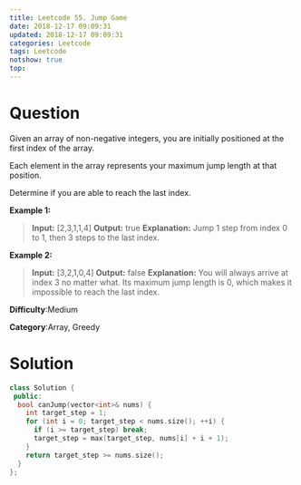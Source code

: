 ```yaml
---
title: Leetcode 55. Jump Game
date: 2018-12-17 09:09:31
updated: 2018-12-17 09:09:31
categories: Leetcode
tags: Leetcode
notshow: true
top:
---
```


# Question


Given an array of non-negative integers, you are initially positioned at the first index of the array.

Each element in the array represents your maximum jump length at that position.

Determine if you are able to reach the last index.

**Example 1:**

> **Input:** [2,3,1,1,4]
> **Output:** true
> **Explanation:** Jump 1 step from index 0 to 1, then 3 steps to the last index.

**Example 2:**

> **Input:** [3,2,1,0,4]
> **Output:** false
> **Explanation:** You will always arrive at index 3 no matter what. Its maximum jump length is 0, which makes it impossible to reach the last index.

**Difficulty**:Medium

**Category**:Array, Greedy

<!-- more -->

# Solution

```cpp
class Solution {
 public:
  bool canJump(vector<int>& nums) {
    int target_step = 1;
    for (int i = 0; target_step < nums.size(); ++i) {
      if (i >= target_step) break;
      target_step = max(target_step, nums[i] + i + 1);
    }
    return target_step >= nums.size();
  }
};
```